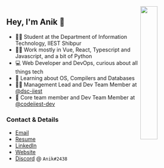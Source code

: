 <img align="right" width="30%" src="https://i.imgur.com/ap5ZmVm.gif">

## Hey, I'm Anik 👋

- 👨‍🎓 Student at the Department of Information Technology, IIEST Shibpur
- 🧑‍💻 Work mostly in Vue, React, Typescript and Javascript, and a bit of Python
- 💻 Web Developer and DevOps, curious about all things tech
- 📖 Learning about OS, Compilers and Databases
- 🧑‍💼 Management Lead and Dev Team Member at [@dsc-iiest](https://github.com/dsc-iiest)
- 🏢 Core team member and Dev Team Member at [@codeiiest-dev](https://github.com/codeiiest-dev)

### Contact & Details

- [Email](mailto:anikdas0811@gmail.com)
- [Resume](https://anik.live/resume)
- [LinkedIn](https://linkedin.com/in/sadn1ck)
- [Website](https://anik.live/)
- [Discord](https://discord.com) @ `Anik#2438`